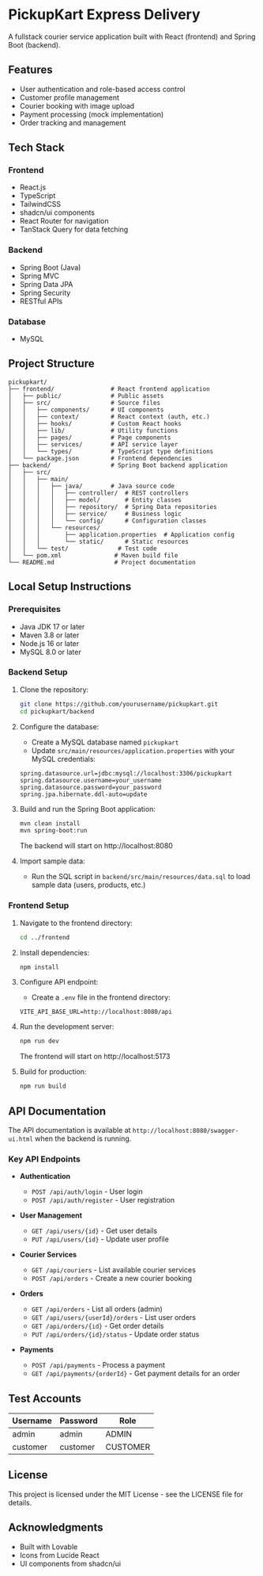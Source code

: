 
# PickupKart Express Delivery

A fullstack courier service application built with React (frontend) and Spring Boot (backend).

## Features

- User authentication and role-based access control
- Customer profile management
- Courier booking with image upload
- Payment processing (mock implementation)
- Order tracking and management

## Tech Stack

### Frontend
- React.js
- TypeScript
- TailwindCSS
- shadcn/ui components
- React Router for navigation
- TanStack Query for data fetching

### Backend
- Spring Boot (Java)
- Spring MVC
- Spring Data JPA
- Spring Security
- RESTful APIs

### Database
- MySQL

## Project Structure

```
pickupkart/
├── frontend/                # React frontend application
│   ├── public/              # Public assets
│   ├── src/                 # Source files
│   │   ├── components/      # UI components
│   │   ├── context/         # React context (auth, etc.)
│   │   ├── hooks/           # Custom React hooks
│   │   ├── lib/             # Utility functions
│   │   ├── pages/           # Page components
│   │   ├── services/        # API service layer
│   │   └── types/           # TypeScript type definitions
│   └── package.json         # Frontend dependencies
├── backend/                 # Spring Boot backend application
│   ├── src/
│   │   ├── main/
│   │   │   ├── java/        # Java source code
│   │   │   │   ├── controller/  # REST controllers
│   │   │   │   ├── model/       # Entity classes
│   │   │   │   ├── repository/  # Spring Data repositories
│   │   │   │   ├── service/     # Business logic
│   │   │   │   └── config/      # Configuration classes
│   │   │   └── resources/
│   │   │       ├── application.properties  # Application config
│   │   │       └── static/      # Static resources
│   │   └── test/              # Test code
│   └── pom.xml               # Maven build file
└── README.md                 # Project documentation
```

## Local Setup Instructions

### Prerequisites

- Java JDK 17 or later
- Maven 3.8 or later
- Node.js 16 or later
- MySQL 8.0 or later

### Backend Setup

1. Clone the repository:
   ```bash
   git clone https://github.com/yourusername/pickupkart.git
   cd pickupkart/backend
   ```

2. Configure the database:
   - Create a MySQL database named `pickupkart`
   - Update `src/main/resources/application.properties` with your MySQL credentials:
   ```properties
   spring.datasource.url=jdbc:mysql://localhost:3306/pickupkart
   spring.datasource.username=your_username
   spring.datasource.password=your_password
   spring.jpa.hibernate.ddl-auto=update
   ```

3. Build and run the Spring Boot application:
   ```bash
   mvn clean install
   mvn spring-boot:run
   ```
   The backend will start on http://localhost:8080

4. Import sample data:
   - Run the SQL script in `backend/src/main/resources/data.sql` to load sample data (users, products, etc.)

### Frontend Setup

1. Navigate to the frontend directory:
   ```bash
   cd ../frontend
   ```

2. Install dependencies:
   ```bash
   npm install
   ```

3. Configure API endpoint:
   - Create a `.env` file in the frontend directory:
   ```
   VITE_API_BASE_URL=http://localhost:8080/api
   ```

4. Run the development server:
   ```bash
   npm run dev
   ```
   The frontend will start on http://localhost:5173

5. Build for production:
   ```bash
   npm run build
   ```

## API Documentation

The API documentation is available at `http://localhost:8080/swagger-ui.html` when the backend is running.

### Key API Endpoints

- **Authentication**
  - `POST /api/auth/login` - User login
  - `POST /api/auth/register` - User registration

- **User Management**
  - `GET /api/users/{id}` - Get user details
  - `PUT /api/users/{id}` - Update user profile

- **Courier Services**
  - `GET /api/couriers` - List available courier services
  - `POST /api/orders` - Create a new courier booking

- **Orders**
  - `GET /api/orders` - List all orders (admin)
  - `GET /api/users/{userId}/orders` - List user orders
  - `GET /api/orders/{id}` - Get order details
  - `PUT /api/orders/{id}/status` - Update order status

- **Payments**
  - `POST /api/payments` - Process a payment
  - `GET /api/payments/{orderId}` - Get payment details for an order

## Test Accounts

| Username | Password | Role     |
|----------|----------|----------|
| admin    | admin    | ADMIN    |
| customer | customer | CUSTOMER |

## License

This project is licensed under the MIT License - see the LICENSE file for details.

## Acknowledgments

- Built with Lovable
- Icons from Lucide React
- UI components from shadcn/ui
